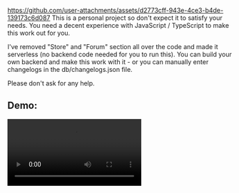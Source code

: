
https://github.com/user-attachments/assets/d2773cff-943e-4ce3-b4de-139173c6d087
This is a personal project so don't expect it to satisfy your needs. You need a decent experience with JavaScript / TypeScript to make this work out for you.

I've removed "Store" and "Forum" section all over the code and made it serverless (no backend code needed for you to run this).
You can build your own backend and make this work with it - or you can manually enter changelogs in the db/changelogs.json file.

Please don't ask for any help.

## Demo:

<video src="[https://github.com/rayytsn9/ROBOTT/assets/79029536/62f541aa-aa8c-43f5-9ead-4b7a2e0d7c2a](https://github.com/user-attachments/assets/d2773cff-943e-4ce3-b4de-139173c6d087
)" width="300" />


